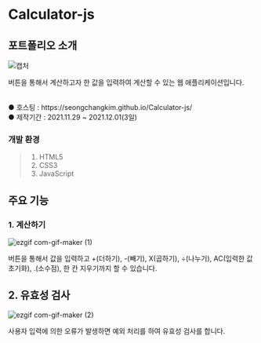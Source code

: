 # Calculator-js

## 포트폴리오 소개
![캡처](https://user-images.githubusercontent.com/74657556/144168926-9a516962-9d3d-467a-921c-d1404ca3bfe5.PNG)

버튼을 통해서 계산하고자 한 값을 입력하여 계산할 수 있는 웹 애플리케이션입니다.

<br>
● 호스팅 : https://seongchangkim.github.io/Calculator-js/
<br>
● 제작기간 : 2021.11.29 ~ 2021.12.01(3일)

### 개발 환경
> 1. HTML5<br>
> 2. CSS3<br>
> 3. JavaScript

## 주요 기능
### 1. 계산하기
![ezgif com-gif-maker (1)](https://user-images.githubusercontent.com/74657556/144169523-9fbce3c7-d5e9-414c-97fb-558958e68890.gif)
<br>

버튼을 통해서 값을 입력하고 +(더하기), -(빼기), X(곱하기), ÷(나누기), AC(입력한 값 초기화), .(소수점), 한 칸 지우기까지 할 수 있습니다. 

## 2. 유효성 검사
![ezgif com-gif-maker (2)](https://user-images.githubusercontent.com/74657556/144170893-3059ad61-6112-4cfd-adf7-6c0e45a5241e.gif)
<br>

사용자 입력에 의한 오류가 발생하면 예외 처리를 하여 유효성 검사를 합니다. 

